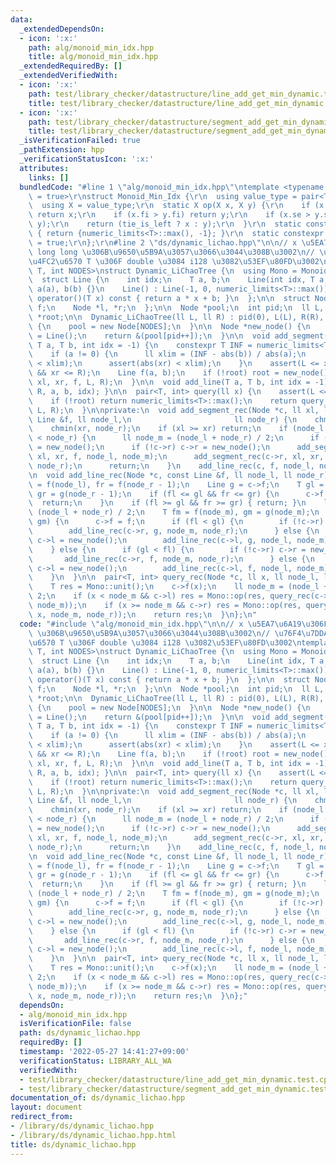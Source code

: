```yaml
---
data:
  _extendedDependsOn:
  - icon: ':x:'
    path: alg/monoid_min_idx.hpp
    title: alg/monoid_min_idx.hpp
  _extendedRequiredBy: []
  _extendedVerifiedWith:
  - icon: ':x:'
    path: test/library_checker/datastructure/line_add_get_min_dynamic.test.cpp
    title: test/library_checker/datastructure/line_add_get_min_dynamic.test.cpp
  - icon: ':x:'
    path: test/library_checker/datastructure/segment_add_get_min_dynamic.test.cpp
    title: test/library_checker/datastructure/segment_add_get_min_dynamic.test.cpp
  _isVerificationFailed: true
  _pathExtension: hpp
  _verificationStatusIcon: ':x:'
  attributes:
    links: []
  bundledCode: "#line 1 \"alg/monoid_min_idx.hpp\"\ntemplate <typename T, bool tie_is_left\
    \ = true>\r\nstruct Monoid_Min_Idx {\r\n  using value_type = pair<T, int>;\r\n\
    \  using X = value_type;\r\n  static X op(X x, X y) {\r\n    if (x.fi < y.fi)\
    \ return x;\r\n    if (x.fi > y.fi) return y;\r\n    if (x.se > y.se) swap(x,\
    \ y);\r\n    return (tie_is_left ? x : y);\r\n  }\r\n  static constexpr X unit()\
    \ { return {numeric_limits<T>::max(), -1}; }\r\n  static constexpr bool commute\
    \ = true;\r\n};\r\n#line 2 \"ds/dynamic_lichao.hpp\"\n\n// x \u5EA7\u6A19\u306F\
    \ long long \u306B\u9650\u5B9A\u3057\u3066\u3044\u308B\u3002\n// \u76F4\u7DDA\u306E\
    \u4FC2\u6570 T \u306F double \u3084 i128 \u3082\u53EF\u80FD\u3002\ntemplate <typename\
    \ T, int NODES>\nstruct Dynamic_LiChaoTree {\n  using Mono = Monoid_Min_Idx<T>;\n\
    \  struct Line {\n    int idx;\n    T a, b;\n    Line(int idx, T a, T b) : idx(idx),\
    \ a(a), b(b) {}\n    Line() : Line(-1, 0, numeric_limits<T>::max()) {}\n    T\
    \ operator()(T x) const { return a * x + b; }\n  };\n\n  struct Node {\n    Line\
    \ f;\n    Node *l, *r;\n  };\n\n  Node *pool;\n  int pid;\n  ll L, R;\n  Node\
    \ *root;\n\n  Dynamic_LiChaoTree(ll L, ll R) : pid(0), L(L), R(R), root(nullptr)\
    \ {\n    pool = new Node[NODES];\n  }\n\n  Node *new_node() {\n    pool[pid].f\
    \ = Line();\n    return &(pool[pid++]);\n  }\n\n  void add_segment(ll xl, ll xr,\
    \ T a, T b, int idx = -1) {\n    constexpr T INF = numeric_limits<T>::max();\n\
    \    if (a != 0) {\n      ll xlim = (INF - abs(b)) / abs(a);\n      assert(abs(xl)\
    \ < xlim);\n      assert(abs(xr) < xlim);\n    }\n    assert(L <= xl && xl < xr\
    \ && xr <= R);\n    Line f(a, b);\n    if (!root) root = new_node();\n    add_segment_rec(root,\
    \ xl, xr, f, L, R);\n  }\n\n  void add_line(T a, T b, int idx = -1) { add_segment(L,\
    \ R, a, b, idx); }\n\n  pair<T, int> query(ll x) {\n    assert(L <= x && x < R);\n\
    \    if (!root) return numeric_limits<T>::max();\n    return query_rec(root, x,\
    \ L, R);\n  }\n\nprivate:\n  void add_segment_rec(Node *c, ll xl, ll xr, const\
    \ Line &f, ll node_l,\n                       ll node_r) {\n    chmax(xl, node_l);\n\
    \    chmin(xr, node_r);\n    if (xl >= xr) return;\n    if (node_l < xl || xr\
    \ < node_r) {\n      ll node_m = (node_l + node_r) / 2;\n      if (!c->l) c->l\
    \ = new_node();\n      if (!c->r) c->r = new_node();\n      add_segment_rec(c->l,\
    \ xl, xr, f, node_l, node_m);\n      add_segment_rec(c->r, xl, xr, f, node_m,\
    \ node_r);\n      return;\n    }\n    add_line_rec(c, f, node_l, node_r);\n  }\n\
    \n  void add_line_rec(Node *c, const Line &f, ll node_l, ll node_r) {\n    T fl\
    \ = f(node_l), fr = f(node_r - 1);\n    Line g = c->f;\n    T gl = g(node_l),\
    \ gr = g(node_r - 1);\n    if (fl <= gl && fr <= gr) {\n      c->f = f;\n    \
    \  return;\n    }\n    if (fl >= gl && fr >= gr) { return; }\n    ll node_m =\
    \ (node_l + node_r) / 2;\n    T fm = f(node_m), gm = g(node_m);\n    if (fm <=\
    \ gm) {\n      c->f = f;\n      if (fl < gl) {\n        if (!c->r) c->r = new_node();\n\
    \        add_line_rec(c->r, g, node_m, node_r);\n      } else {\n        if (!c->l)\
    \ c->l = new_node();\n        add_line_rec(c->l, g, node_l, node_m);\n      }\n\
    \    } else {\n      if (gl < fl) {\n        if (!c->r) c->r = new_node();\n \
    \       add_line_rec(c->r, f, node_m, node_r);\n      } else {\n        if (!c->l)\
    \ c->l = new_node();\n        add_line_rec(c->l, f, node_l, node_m);\n      }\n\
    \    }\n  }\n\n  pair<T, int> query_rec(Node *c, ll x, ll node_l, ll node_r) {\n\
    \    T res = Mono::unit();\n    c->f(x);\n    ll node_m = (node_l + node_r) /\
    \ 2;\n    if (x < node_m && c->l) res = Mono::op(res, query_rec(c->l, x, node_l,\
    \ node_m));\n    if (x >= node_m && c->r) res = Mono::op(res, query_rec(c->r,\
    \ x, node_m, node_r));\n    return res;\n  }\n};\n"
  code: "#include \"alg/monoid_min_idx.hpp\"\n\n// x \u5EA7\u6A19\u306F long long\
    \ \u306B\u9650\u5B9A\u3057\u3066\u3044\u308B\u3002\n// \u76F4\u7DDA\u306E\u4FC2\
    \u6570 T \u306F double \u3084 i128 \u3082\u53EF\u80FD\u3002\ntemplate <typename\
    \ T, int NODES>\nstruct Dynamic_LiChaoTree {\n  using Mono = Monoid_Min_Idx<T>;\n\
    \  struct Line {\n    int idx;\n    T a, b;\n    Line(int idx, T a, T b) : idx(idx),\
    \ a(a), b(b) {}\n    Line() : Line(-1, 0, numeric_limits<T>::max()) {}\n    T\
    \ operator()(T x) const { return a * x + b; }\n  };\n\n  struct Node {\n    Line\
    \ f;\n    Node *l, *r;\n  };\n\n  Node *pool;\n  int pid;\n  ll L, R;\n  Node\
    \ *root;\n\n  Dynamic_LiChaoTree(ll L, ll R) : pid(0), L(L), R(R), root(nullptr)\
    \ {\n    pool = new Node[NODES];\n  }\n\n  Node *new_node() {\n    pool[pid].f\
    \ = Line();\n    return &(pool[pid++]);\n  }\n\n  void add_segment(ll xl, ll xr,\
    \ T a, T b, int idx = -1) {\n    constexpr T INF = numeric_limits<T>::max();\n\
    \    if (a != 0) {\n      ll xlim = (INF - abs(b)) / abs(a);\n      assert(abs(xl)\
    \ < xlim);\n      assert(abs(xr) < xlim);\n    }\n    assert(L <= xl && xl < xr\
    \ && xr <= R);\n    Line f(a, b);\n    if (!root) root = new_node();\n    add_segment_rec(root,\
    \ xl, xr, f, L, R);\n  }\n\n  void add_line(T a, T b, int idx = -1) { add_segment(L,\
    \ R, a, b, idx); }\n\n  pair<T, int> query(ll x) {\n    assert(L <= x && x < R);\n\
    \    if (!root) return numeric_limits<T>::max();\n    return query_rec(root, x,\
    \ L, R);\n  }\n\nprivate:\n  void add_segment_rec(Node *c, ll xl, ll xr, const\
    \ Line &f, ll node_l,\n                       ll node_r) {\n    chmax(xl, node_l);\n\
    \    chmin(xr, node_r);\n    if (xl >= xr) return;\n    if (node_l < xl || xr\
    \ < node_r) {\n      ll node_m = (node_l + node_r) / 2;\n      if (!c->l) c->l\
    \ = new_node();\n      if (!c->r) c->r = new_node();\n      add_segment_rec(c->l,\
    \ xl, xr, f, node_l, node_m);\n      add_segment_rec(c->r, xl, xr, f, node_m,\
    \ node_r);\n      return;\n    }\n    add_line_rec(c, f, node_l, node_r);\n  }\n\
    \n  void add_line_rec(Node *c, const Line &f, ll node_l, ll node_r) {\n    T fl\
    \ = f(node_l), fr = f(node_r - 1);\n    Line g = c->f;\n    T gl = g(node_l),\
    \ gr = g(node_r - 1);\n    if (fl <= gl && fr <= gr) {\n      c->f = f;\n    \
    \  return;\n    }\n    if (fl >= gl && fr >= gr) { return; }\n    ll node_m =\
    \ (node_l + node_r) / 2;\n    T fm = f(node_m), gm = g(node_m);\n    if (fm <=\
    \ gm) {\n      c->f = f;\n      if (fl < gl) {\n        if (!c->r) c->r = new_node();\n\
    \        add_line_rec(c->r, g, node_m, node_r);\n      } else {\n        if (!c->l)\
    \ c->l = new_node();\n        add_line_rec(c->l, g, node_l, node_m);\n      }\n\
    \    } else {\n      if (gl < fl) {\n        if (!c->r) c->r = new_node();\n \
    \       add_line_rec(c->r, f, node_m, node_r);\n      } else {\n        if (!c->l)\
    \ c->l = new_node();\n        add_line_rec(c->l, f, node_l, node_m);\n      }\n\
    \    }\n  }\n\n  pair<T, int> query_rec(Node *c, ll x, ll node_l, ll node_r) {\n\
    \    T res = Mono::unit();\n    c->f(x);\n    ll node_m = (node_l + node_r) /\
    \ 2;\n    if (x < node_m && c->l) res = Mono::op(res, query_rec(c->l, x, node_l,\
    \ node_m));\n    if (x >= node_m && c->r) res = Mono::op(res, query_rec(c->r,\
    \ x, node_m, node_r));\n    return res;\n  }\n};"
  dependsOn:
  - alg/monoid_min_idx.hpp
  isVerificationFile: false
  path: ds/dynamic_lichao.hpp
  requiredBy: []
  timestamp: '2022-05-27 14:41:27+09:00'
  verificationStatus: LIBRARY_ALL_WA
  verifiedWith:
  - test/library_checker/datastructure/line_add_get_min_dynamic.test.cpp
  - test/library_checker/datastructure/segment_add_get_min_dynamic.test.cpp
documentation_of: ds/dynamic_lichao.hpp
layout: document
redirect_from:
- /library/ds/dynamic_lichao.hpp
- /library/ds/dynamic_lichao.hpp.html
title: ds/dynamic_lichao.hpp
---
```

